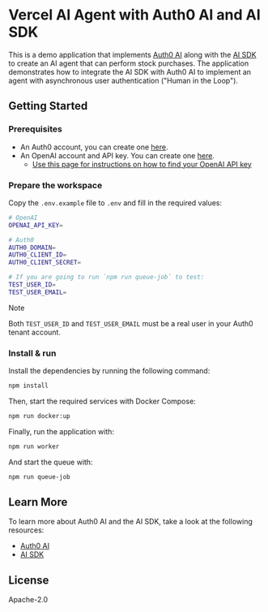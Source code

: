 # Vercel AI Agent with Auth0 AI and AI SDK

This is a demo application that implements [Auth0 AI](https://auth0.ai) along with the [AI SDK](https://sdk.vercel.ai/) to create an AI agent that can perform stock purchases. The application demonstrates how to integrate the AI SDK with Auth0 AI to implement an agent with asynchronous user authentication ("Human in the Loop").

## Getting Started

### Prerequisites

- An Auth0 account, you can create one [here](https://auth0.com).
- An OpenAI account and API key. You can create one [here](https://platform.openai.com).
  - [Use this page for instructions on how to find your OpenAI API key](https://help.openai.com/en/articles/4936850-where-do-i-find-my-openai-api-key)

### Prepare the workspace

Copy the `.env.example` file to `.env` and fill in the required values:

```bash
# OpenAI
OPENAI_API_KEY=

# Auth0
AUTH0_DOMAIN=
AUTH0_CLIENT_ID=
AUTH0_CLIENT_SECRET=

# If you are going to run `npm run queue-job` to test:
TEST_USER_ID=
TEST_USER_EMAIL=
```

> [!NOTE]
> Both `TEST_USER_ID` and `TEST_USER_EMAIL` must be a real user in your Auth0 tenant account.

### Install & run

Install the dependencies by running the following command:

```bash
npm install
```

Then, start the required services with Docker Compose:

```bash
npm run docker:up
```

Finally, run the application with:

```bash
npm run worker
```

And start the queue with:

```bash
npm run queue-job
```


## Learn More

To learn more about Auth0 AI and the AI SDK, take a look at the following resources:

- [Auth0 AI](https://auth0.ai)
- [AI SDK](https://sdk.vercel.ai/)

## License

Apache-2.0
